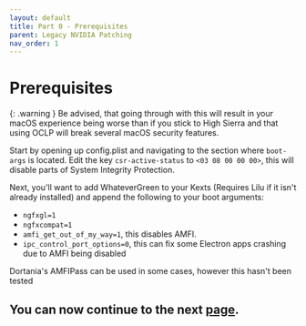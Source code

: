 ```yaml
---
layout: default
title: Part 0 - Prerequisites
parent: Legacy NVIDIA Patching
nav_order: 1
---
```


# Prerequisites

{: .warning }
Be advised, that going through with this will result in your macOS experience being worse than if you stick to High Sierra and that using OCLP will break several macOS security features.

Start by opening up config.plist and navigating to the section where ``boot-args`` is located.
Edit the key ``csr-active-status`` to ``<03 08 00 00 00>``, this will disable parts of System Integrity Protection.

Next, you'll want to add WhateverGreen to your Kexts (Requires Lilu if it isn't already installed) and append the following to your boot arguments:
- ``ngfxgl=1``
- ``ngfxcompat=1``
- ``amfi_get_out_of_my_way=1``, this disables AMFI.
- ``ipc_control_port_options=0``, this can fix some Electron apps crashing due to AMFI being disabled

Dortania's AMFIPass can be used in some cases, however this hasn't been tested

## You can now continue to the next <a href="../02-PatchingTheOS">page</a>.
